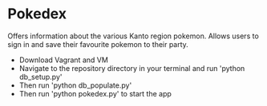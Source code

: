 # Pokedex
Offers information about the various Kanto region pokemon. Allows users to sign in and save their favourite pokemon to their party.

* Download Vagrant and VM
* Navigate to the repository directory in your terminal and run 'python db_setup.py'
* Then run 'python db_populate.py'
* Then run 'python pokedex.py' to start the app


<!-- Install Vagrant and VirtualBox
Clone the fullstack-nanodegree-vm
Launch the Vagrant VM (vagrant up) -->
